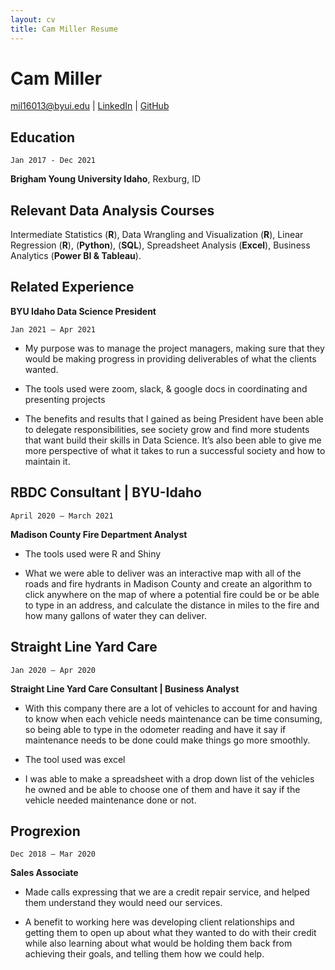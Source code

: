 ```yaml
---
layout: cv
title: Cam Miller Resume
---
```

# Cam Miller
 

<div id="webaddress">
<a href="mil16013@byui.edu">mil16013@byui.edu</a>
| <a href="https://www.linkedin.com/in/cam-miller-9158031a3/">LinkedIn</a>
| <a href="https://github.com/cam-miller-21/Miller-Resume">GitHub</a>
</div>

<!-- https://www.monique.tech/the-art-of-markdown -->

## Education

`Jan 2017 - Dec 2021`

__Brigham Young University Idaho__, Rexburg, ID

## Relevant Data Analysis Courses
Intermediate Statistics (__R__), Data Wrangling and Visualization (__R__), Linear Regression (__R__), (__Python__), (__SQL__), Spreadsheet Analysis (__Excel__), Business Analytics (__Power BI & Tableau__).

## Related Experience
__BYU Idaho Data Science President__

`Jan 2021 – Apr 2021`

- My purpose was to manage the project managers, making sure that they would be making progress in providing deliverables of what the clients wanted.

- The tools used were zoom, slack, & google docs in coordinating and presenting projects

- The benefits and results that I gained as being President have been able to delegate responsibilities, see society grow and find more students that want build their skills in Data Science. It’s also been able to give me more perspective of what it takes to run a successful society and how to maintain it.

## RBDC Consultant | BYU-Idaho
`April 2020 – March 2021`

__Madison County Fire Department Analyst__

- The tools used were R and Shiny 

- What we were able to deliver was an interactive map with all of the roads and fire hydrants in Madison County and create an algorithm to click anywhere on the map of where a potential fire could be or be able to type in an address, and calculate the distance in miles to the fire and how many gallons of water they can deliver.


## Straight Line Yard Care
`Jan 2020 – Apr 2020 `

__Straight Line Yard Care Consultant | Business Analyst__
- With this company there are a lot of vehicles to account for and having to know when each vehicle needs maintenance can be time consuming, so being able to type in the odometer reading and have it say if maintenance needs to be done could make things go more smoothly.

- The tool used was excel

- I was able to make a spreadsheet with a drop down list of the vehicles he owned and be able to choose one of them and have it say if the vehicle needed maintenance done or not.

## Progrexion
`Dec 2018 – Mar 2020`

__Sales Associate__

- Made calls expressing that we are a credit repair service, and helped them understand they would need our services.

- A benefit to working here was developing client relationships and getting them to open up about what they wanted to do with their credit while also learning about what would be holding them back from achieving their goals, and telling them how we could help. 	            

<!-- ### Footer

Last updated: May 2013 -->


